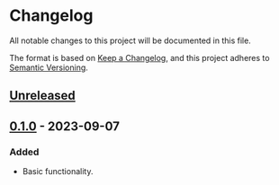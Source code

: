 # Changelog

All notable changes to this project will be documented in this file.

The format is based on [Keep a Changelog](https://keepachangelog.com/en/1.0.0/),
and this project adheres to [Semantic Versioning](https://semver.org/spec/v2.0.0.html).

## [Unreleased]

## [0.1.0] - 2023-09-07

### Added

- Basic functionality.

[unreleased]: https://github.com/futrime/better-suicide/compare/v0.1.0...HEAD
[0.1.0]: https://github.com/futrime/better-suicide/releases/tag/v0.1.0
